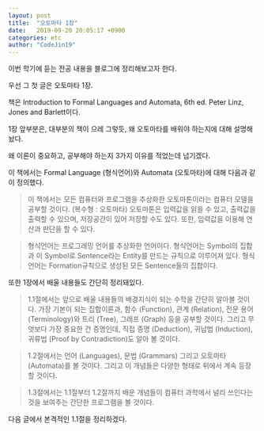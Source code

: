 ```yaml
---
layout: post
title:  "오토마타 1장"
date:   2019-09-20 20:05:17 +0900
categories: etc
author: "CodeJin19"
---
```

이번 학기에 듣는 전공 내용을 블로그에 정리해보고자 한다.

우선 그 첫 글은 오토마타 1장.

책은 Introduction to Formal Languages and Automata, 6th ed. Peter Linz, Jones and Barlett이다.

1장 앞부분은, 대부분의 책이 으레 그렇듯, 왜 오토마타를 배워야 하는지에 대해 설명해놨다.

왜 이론이 중요하고, 공부해야 하는지 3가지 이유를 적었는데 넘기겠다.

이 책에서는 Formal Language (형식언어)와 Automata (오토마타)에 대해 다음과 같이 정의했다.

<blockquote>
이 책에서는 모든 컴퓨터와 프로그램을 추상화한 오토마톤이라는 컴퓨터 모델을 공부할 것이다. (복수형 : 오토마타)
오토마톤은 입력값을 읽을 수 있고, 출력값을 출력할 수 있으며, 저장공간이 있어 저장할 수도 있다. 또한, 입력값을 이용해 연산과 판단을 할 수 있다.
</blockquote>

<blockquote>
형식언어는 프로그래밍 언어를 추상화한 언어이다.
형식언어는 Symbol의 집합과 이 Symbol로 Sentence라는 Entity를 만드는 규칙으로 이루어져 있다.
형식언어는 Formation규칙으로 생성된 모든 Sentence들의 집합이다.
</blockquote>

또한 1장에서 배울 내용들도 간단히 정리돼있다.

<blockquote>
1.1절에서는 앞으로 배울 내용들의 배경지식이 되는 수학을 간단히 알아볼 것이다.
 가장 기본이 되는 집합이론과, 함수 (Function), 관계 (Relation), 전문 용어 (Terminology)와 트리 (Tree), 그래프 (Graph) 등을 공부할 것이다.
 그리고 무엇보다 가장 중요한 건 증명인데, 직접 증명 (Deduction), 귀납법 (Induction), 귀류법 (Proof by Contradiction)도 알아 볼 것이다.
</blockquote>

<blockquote>
1.2절에서는 언어 (Languages), 문법 (Grammars) 그리고 오토마타 (Automata)를 볼 것이다.
그리고 이 개념들은 다양한 형태로 뒤에서 계속 등장할 것이다.
</blockquote>

<blockquote>
1.3절에서는 1.1절부터 1.2절까지 배운 개념들이 컴퓨터 과학에서 널리 쓰인다는 것을 보여주는 간단한 프로그램을 볼 것이다.
</blockquote>

다음 글에서 본격적인 1.1절을 정리하겠다.
